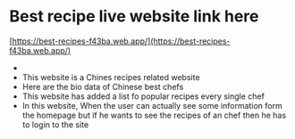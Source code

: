 # Best recipe live website link here
[https://best-recipes-f43ba.web.app/](https://best-recipes-f43ba.web.app/)

- 
- This website is a Chines recipes related website
- Here are the bio data of Chinese best chefs
- This website has added a list fo popular recipes every single chef
- In this website, When the user can actually see some information form the homepage but if he wants to see the recipes of an chef then he has to login to the site

